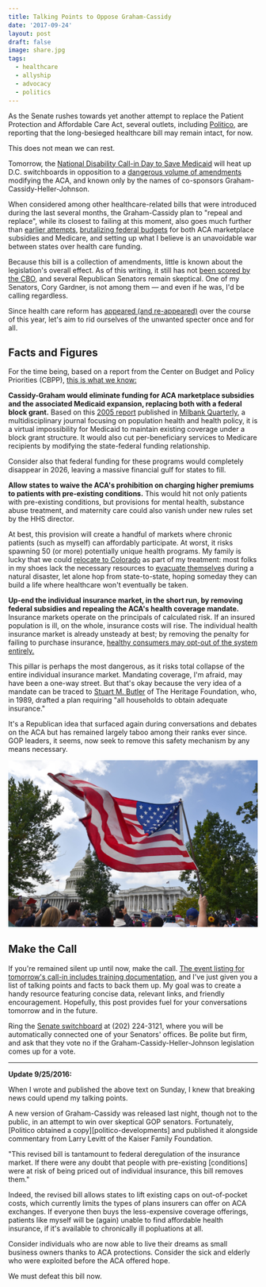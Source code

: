 ```yaml
---
title: Talking Points to Oppose Graham-Cassidy
date: '2017-09-24'
layout: post
draft: false
image: share.jpg
tags:
  - healthcare
  - allyship
  - advocacy
  - politics
---
```

As the Senate rushes towards yet another attempt to replace the Patient Protection and Affordable Care Act, several outlets, including [Politico][politico-safe], are reporting that the long-besieged healthcare bill may remain intact, for now.

This does not mean we can rest.

Tomorrow, the [National Disability Call-in Day to Save Medicaid][call-in] will heat up D.C. switchboards in opposition to a [dangerous volume of amendments][graham-cassidy] modifying the ACA, and known only by the names of co-sponsors Graham-Cassidy-Heller-Johnson.

When considered among other healthcare-related bills that were introduced during the last several months, the Graham-Cassidy plan to "repeal and replace", while its closest to failing at this moment, also goes much further than [earlier attempts][politics-of-terror], [brutalizing federal budgets][vox] for both ACA marketplace subsidies and Medicare, and setting up what I believe is an unavoidable war between states over health care funding.

Because this bill is a collection of amendments, little is known about the legislation's overall effect. As of this writing, it still has not [been scored by the CBO][CBO-score], and several Republican Senators remain skeptical. One of my Senators, Cory Gardner, is not among them &mdash; and even if he was, I'd be calling regardless.

Since health care reform has [appeared (and re-appeared)][healthcare-tags] over the course of this year, let's aim to rid ourselves of the unwanted specter once and for all.

## Facts and Figures

For the time being, based on a report from the Center on Budget and Policy Priorities (CBPP), [this is what we know:][cbpp-report]

**Cassidy-Graham would eliminate funding for ACA marketplace subsidies and the associated Medicaid expansion, replacing both with a federal block grant.** Based on this [2005 report][bg-report] published in [Milbank Quarterly][mb-quarterly], a multidisciplinary journal focusing on population health and health policy, it is a virtual impossibility for Medicaid to maintain existing coverage under a block grant structure. It would also cut per-beneficiary services  to Medicare recipients by modifying the state-federal funding relationship.

Consider also that federal funding for these programs would completely disappear in 2026, leaving a massive financial gulf for states to fill.

**Allow states to waive the ACA's prohibition on charging higher premiums to patients with pre-existing conditions.** This would hit not only patients with pre-existing conditions, but provisions for mental health, substance abuse treatment, and maternity care could also vanish under new rules set by the HHS director.

At best, this provision will create a handful of markets where chronic patients (such as myself) can affordably participate. At worst, it risks spawning 50 (or more) potentially unique health programs. My family is lucky that we could [relocate to Colorado][moving] as part of my treatment: most folks in my shoes lack the necessary resources to [evacuate themselves][disabled-evac] during a natural disaster, let alone hop from state-to-state, hoping someday they can build a life where healthcare won't eventually be taken.

**Up-end the individual insurance market, in the short run, by removing federal subsidies and repealing the ACA's health coverage mandate.** Insurance markets operate on the principals of calculated risk. If an insured population is ill, on the whole, insurance costs will rise. The individual health insurance market is already unsteady at best; by removing the penalty for failing to purchase insurance, [healthy consumers may opt-out of the system entirely.][funding-risk]

This pillar is perhaps the most dangerous, as it risks total collapse of the entire individual insurance market. Mandating coverage, I'm afraid, may have been a one-way street. But that's okay because the very idea of a mandate can be traced to [Stuart M. Butler][cs-monitor] of The Heritage Foundation, who, in 1989, drafted a plan requiring "all households to obtain adequate insurance."

It's a Republican idea that surfaced again during conversations and debates on the ACA but has remained largely taboo among their ranks ever since. GOP leaders, it seems, now seek to remove this safety mechanism by any means necessary.

[![A protester waves an American flag in the breeze outside the U.S. Capitol](share.jpg)](https://www.flickr.com/photos/sdmc/37187740601/in/photostream/)

## Make the Call

If you're remained silent up until now, make the call. [The event listing for tomorrow's call-in includes training documentation][call-in], and I've just given you a list of talking points and facts to back them up. My goal was to create a handy resource featuring concise data, relevant links, and friendly encouragement. Hopefully, this post provides fuel for your conversations tomorrow and in the future.

Ring the [Senate switchboard][switchboard] at (202) 224-3121, where you will be automatically connected one of your Senators' offices. Be polite but firm, and ask that they vote no if the Graham-Cassidy-Heller-Johnson legislation comes up for a vote.

---

**Update 9/25/2016:**

When I wrote and published the above text on Sunday, I knew that breaking news could upend my talking points.

A new version of Graham-Cassidy was released last night, though not to the public, in an attempt to win over skeptical GOP senators. Fortunately, [Politico obtained a copy][politico-developments] and published it alongside commentary from Larry Levitt of the Kaiser Family Foundation.

"This revised bill is tantamount to federal deregulation of the insurance market. If there were any doubt that people with pre-existing [conditions] were at risk of being priced out of individual insurance, this bill removes them."

Indeed, the revised bill allows states to lift existing caps on out-of-pocket costs, which currently limits the types of plans insurers can offer on ACA exchanges. If everyone then buys the less-expensive coverage offerings, patients like myself will be (again) unable to find affordable health insurance, if it's available to chronically ill popluations at all.

Consider individuals who are now able to live their dreams as small business owners thanks to ACA protections. Consider the sick and elderly who were exploited before the ACA offered hope.

We must defeat this bill now.

[politico-safe]: http://www.politico.com/story/2017/09/22/is-obamacare-safe-243041/ "Is Obamacare finally safe?"
[call-in]: https://www.facebook.com/events/153277748591589/ "National Disability Call-in Day to Save Medicaid"
[graham-cassidy]: https://www.cassidy.senate.gov/imo/media/doc/LYN17709.pdf "Graham-Cassidy-Heller-Johnson proposal"
[politics-of-terror]: /2017/07/the-politics-of-terror/ "The Politics of Terror"
[vox]: https://www.vox.com/policy-and-politics/2017/9/20/16333384/graham-cassidy-obamacare-health-care "Graham-Cassidy could've been the GOP's best Obamacare replacement"
[CBO-score]: http://www.cnn.com/2017/09/24/politics/susan-collins-graham-cassidy-decision/index.html "Collins: 'Very difficult for me to envision a scenario' where she backs GOP health care bill"
[cbpp-report]: https://www.cbpp.org/research/health/like-other-aca-repeal-bills-cassidy-graham-plan-would-add-millions-to-uninsured "Like Other ACA Repeal Bills, Cassidy-Graham Plan Would Add Millions to Uninsured, Destabilize Individual Market"
[bg-report]: https://www.ncbi.nlm.nih.gov/pmc/articles/PMC2690386/ "Making Medicaid a Block Grant Program: An Analysis of the Implications of Past Proposals"
[mb-quarterly]: http://onlinelibrary.wiley.com/journal/10.1111/(ISSN)1468-0009
[moving]: /tags/moving/ "Moving"
[disabled-evac]: https://www.romper.com/p/not-every-family-can-evacuate-ahead-of-hurricane-irma-heres-why-81441
[funding-risk]: http://www.kff.org/medicaid/issue-brief/what-coverage-and-financing-at-risk-under-repeal-of-aca-medicaid-expansion/ "What Coverage and Financing is at Risk Under a Repeal of the ACA Medicaid Expansion?"
[cs-monitor]: https://www.csmonitor.com/Business/Robert-Reich/2013/1028/The-irony-of-Republican-disapproval-of-Obamacare "The irony of Republican disapproval of Obamacare"
[switchboard]: https://www.senate.gov/general/contacting.htm "Contacting Your Senators"
[healthcare-tags]: /tags/healthcare/
